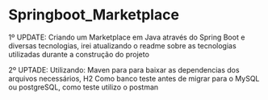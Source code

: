 # Springboot_Marketplace
1º UPDATE: Criando um Marketplace em Java através do Spring Boot e diversas tecnologias, irei atualizando o readme sobre as tecnologias utilizadas durante a construção do projeto

2º UPTADE: Utilizando: Maven para para baixar as dependencias dos arquivos necessários, H2 Como banco teste antes de migrar para o MySQL ou postgreSQL, como teste utilizo o postman
